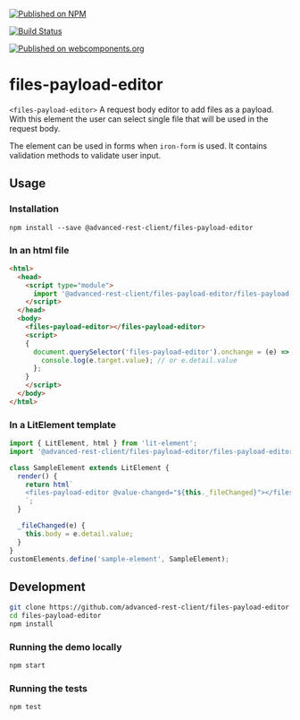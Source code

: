 [![Published on NPM](https://img.shields.io/npm/v/@advanced-rest-client/files-payload-editor.svg)](https://www.npmjs.com/package/@advanced-rest-client/files-payload-editor)

[![Build Status](https://travis-ci.com/advanced-rest-client/files-payload-editor.svg)](https://travis-ci.com/advanced-rest-client/files-payload-editor)

[![Published on webcomponents.org](https://img.shields.io/badge/webcomponents.org-published-blue.svg)](https://www.webcomponents.org/element/advanced-rest-client/files-payload-editor)

# files-payload-editor

`<files-payload-editor>` A request body editor to add files as a payload.
With this element the user can select single file that will be used in the request body.

The element can be used in forms when `iron-form` is used. It contains validation methods to
validate user input.

## Usage

### Installation
```
npm install --save @advanced-rest-client/files-payload-editor
```

### In an html file

```html
<html>
  <head>
    <script type="module">
      import '@advanced-rest-client/files-payload-editor/files-payload-editor.js';
    </script>
  </head>
  <body>
    <files-payload-editor></files-payload-editor>
    <script>
    {
      document.querySelector('files-payload-editor').onchange = (e) => {
        console.log(e.target.value); // or e.detail.value
      };
    }
    </script>
  </body>
</html>
```

### In a LitElement template

```javascript
import { LitElement, html } from 'lit-element';
import '@advanced-rest-client/files-payload-editor/files-payload-editor.js';

class SampleElement extends LitElement {
  render() {
    return html`
    <files-payload-editor @value-changed="${this._fileChanged}"></files-payload-editor>
    `;
  }

  _fileChanged(e) {
    this.body = e.detail.value;
  }
}
customElements.define('sample-element', SampleElement);
```

## Development

```sh
git clone https://github.com/advanced-rest-client/files-payload-editor
cd files-payload-editor
npm install
```

### Running the demo locally

```sh
npm start
```

### Running the tests

```sh
npm test
```
